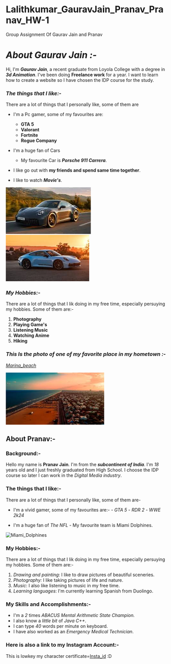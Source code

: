 # Lalithkumar_GauravJain_Pranav_Pranav_HW-1
Group Assignment Of Gaurav Jain and Pranav

# *About Gaurav Jain :-*

Hi, I'm **_Gaurav Jain_**, a recent graduate from Loyola College with a degree in **_3d Animation_**. I've been doing **Freelance work** for a year. I want to learn how to create a website so I have chosen the IDP course for the study. 

### *The things that I like:-*
 There are a lot of things that I personally like, some of them are
 - I'm a Pc gamer, some of my favourites are:
      - **GTA 5**
      - **Valorant**
      - **Fortnite**
      - **Rogue Company**
      
- I'm a huge fan of Cars
   - My favourite Car is ***Porsche 911 Carrera***.

- I like go out with **my friends and spend same time together**.

- I like to watch ***Movie's***.

![Porsche_911_Carrera](image/Porsche%20911%20Carrera.jpeg) 
![Porsche_911_Carrera](image/Porsche%20911%20Carrera%202.jpeg)


### *My Hobbies:-*
There are a lot of things that I lik doing in my free time, especially persuying my hobbies. Some of them are:-

1. **Photography**
2. **Playing Game's**
3. **Listening Music** 
4. **Watching Anime**
5. **Hiking**

### ***This Is the photo of one of my favorite place in my hometown :-***

*[Marina_beach](https://d26dp53kz39178.cloudfront.net/media/uploads/Location_Based_Travel_Guide_Images/image7_result-1657784532911.webp)*

![Marina_beach](image/marina%20beach.jpeg)


## About Pranav:-

### Background:-
Hello my name is __Pranav Jain__. I'm from the ___subcontinent of India___. I'm _18_ years old and I just freshly graduated from High School. I choose the IDP course so later I can work in the _Digital Media industry_.

### The things that I like:-
There are a lot of things that I personally like, some of them are-

- I'm a vivid gamer, some of my favourites are:-
      -  _GTA 5_
      - _RDR 2_
      - _WWE 2k24_

- I'm a huge fan of _The NFL_
       - My favourite team is Miami Dolphines.

![Miami_Dolphines](https://static.clubs.nfl.com/image/upload/t_editorial_landscape_mobile/f_auto/dolphins/ruk446jpezddlqalb2zx.jpg)

### My Hobbies:-
There are a lot of things that I lik doing in my free time, especially persuying my hobbies. Some of them are:-

1. _Drawing and painting_: I like to draw pictures of beautiful sceneries.
2. _Photography:_ I like taking pictures of life and nature.
3. _Music_: I also like listening to music in my free time.
4. _Learning languages_: I'm currently learning Spanish from Duolingo.

### My Skills and Accomplishments:-

- I'm a *2* times *ABACUS Mental Arithmetic State Champion.*
- I also know a *little bit* of _Java C++_.
- I can type _40_ words per minute on keyboard.
- I have also worked as an _Emergency Medical Technician_.

### Here is also a link to my Instagram Account:-

This is lowkey my character certificate=[Insta_id](https://www.instagram.com/notpranavjain?igsh=cHg1aTRydGF2Mmow)
:D
